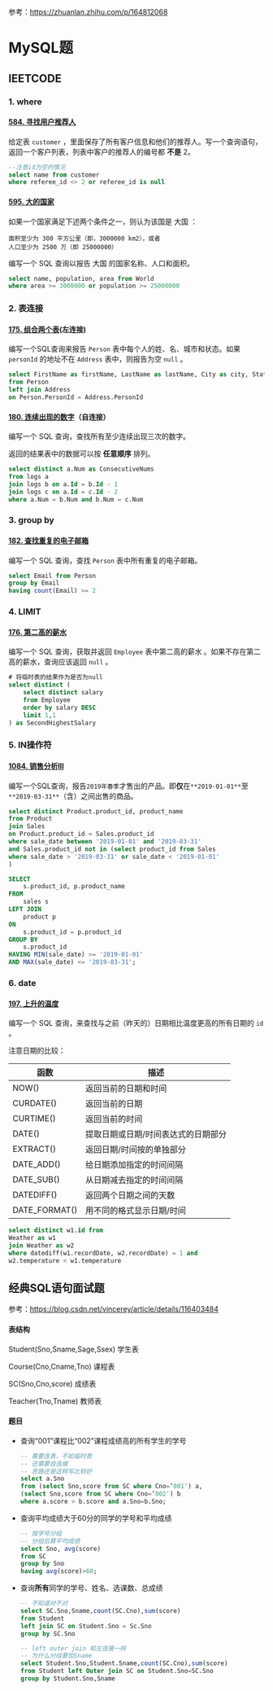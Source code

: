 参考：https://zhuanlan.zhihu.com/p/164812068

# MySQL题



## lEETCODE



### 1. where

#### [584. 寻找用户推荐人](https://leetcode-cn.com/problems/find-customer-referee/)

给定表 `customer` ，里面保存了所有客户信息和他们的推荐人。写一个查询语句，返回一个客户列表，列表中客户的推荐人的编号都 **不是** 2。

```sql
--注意id为空的情况
select name from customer
where referee_id <> 2 or referee_id is null
```

#### [595. 大的国家](https://leetcode-cn.com/problems/big-countries/)

如果一个国家满足下述两个条件之一，则认为该国是 大国 ：

    面积至少为 300 平方公里（即，3000000 km2），或者
    人口至少为 2500 万（即 25000000）

编写一个 SQL 查询以报告 大国 的国家名称、人口和面积。

```sql
select name, population, area from World
where area >= 3000000 or population >= 25000000
```



### 2. 表连接

#### [175. 组合两个表](https://leetcode-cn.com/problems/combine-two-tables/)(左连接)

编写一个SQL查询来报告 `Person` 表中每个人的姓、名、城市和状态。如果 `personId` 的地址不在 `Address` 表中，则报告为空  `null` 。

```sql
select FirstName as firstName, LastName as lastName, City as city, State as state 
from Person
left join Address
on Person.PersonId = Address.PersonId
```

#### [180. 连续出现的数字](https://leetcode-cn.com/problems/consecutive-numbers/)（自连接）

编写一个 SQL 查询，查找所有至少连续出现三次的数字。

返回的结果表中的数据可以按 **任意顺序** 排列。

```sql
select distinct a.Num as ConsecutiveNums 
from logs a
join logs b on a.Id = b.Id - 1
join logs c on a.Id = c.Id - 2
where a.Num = b.Num and b.Num = c.Num
```



### 3. group by

#### [182. 查找重复的电子邮箱](https://leetcode-cn.com/problems/duplicate-emails/)

编写一个 SQL 查询，查找 `Person` 表中所有重复的电子邮箱。

```sql
select Email from Person
group by Email
having count(Email) >= 2
```



### 4. **LIMIT**

#### [176. 第二高的薪水](https://leetcode-cn.com/problems/second-highest-salary/)

编写一个 SQL 查询，获取并返回 `Employee` 表中第二高的薪水 。如果不存在第二高的薪水，查询应该返回 `null` 。

```sql
# 将临时表的结果作为是否为null
select distinct (
    select distinct salary 
    from Employee 
    order by salary DESC
    limit 1,1
) as SecondHighestSalary
```



### 5. **IN操作符**

#### [1084. 销售分析III](https://leetcode-cn.com/problems/sales-analysis-iii/)

编写一个SQL查询，报告`2019年春季`才售出的产品。即**仅**在`**2019-01-01**`至`**2019-03-31**`（含）之间出售的商品。

```sql
select distinct Product.product_id, product_name
from Product
join Sales
on Product.product_id = Sales.product_id
where sale_date between '2019-01-01' and '2019-03-31'
and Sales.product_id not in (select product_id from Sales
where sale_date > '2019-03-31' or sale_date < '2019-01-01'
)
```

```sql
SELECT 
    s.product_id, p.product_name
FROM 
    sales s
LEFT JOIN 
    product p 
ON 
    s.product_id = p.product_id
GROUP BY 
    s.product_id
HAVING MIN(sale_date) >= '2019-01-01' 
AND MAX(sale_date) <= '2019-03-31';
```



### 6. date

#### [197. 上升的温度](https://leetcode-cn.com/problems/rising-temperature/)

编写一个 SQL 查询，来查找与之前（昨天的）日期相比温度更高的所有日期的 `id` 。

注意日期的比较：

| 函数          | 描述                                |
| ------------- | ----------------------------------- |
| NOW()         | 返回当前的日期和时间                |
| CURDATE()     | 返回当前的日期                      |
| CURTIME()     | 返回当前的时间                      |
| DATE()        | 提取日期或日期/时间表达式的日期部分 |
| EXTRACT()     | 返回日期/时间按的单独部分           |
| DATE_ADD()    | 给日期添加指定的时间间隔            |
| DATE_SUB()    | 从日期减去指定的时间间隔            |
| DATEDIFF()    | 返回两个日期之间的天数              |
| DATE_FORMAT() | 用不同的格式显示日期/时间           |

```sql
select distinct w1.id from 
Weather as w1
join Weather as w2
where datediff(w1.recordDate, w2.recordDate) = 1 and 
w2.temperature < w1.temperature
```



## 经典SQL语句面试题

参考：https://blog.csdn.net/vincerey/article/details/116403484

#### **表结构**

Student(Sno,Sname,Sage,Ssex) 学生表

Course(Cno,Cname,Tno) 课程表

SC(Sno,Cno,score) 成绩表

Teacher(Tno,Tname) 教师表



#### 题目

- 查询“001”课程比“002”课程成绩高的所有学生的学号

  ```sql
  -- 需要连表，不如临时表
  -- 还需要自连接
  -- 思路还是这样写比较好
  select a.Sno
  from (select Sno,score from SC where Cno=’001′) a,
  (select Sno,score from SC where Cno=’002′) b
  where a.score > b.score and a.Sno=b.Sno;
  ```

- 查询平均成绩大于60分的同学的学号和平均成绩

  ```sql
  -- 按学号分组
  -- 分组后算平均成绩
  select Sno, avg(score)
  from SC
  group by Sno 
  having avg(score)>60;
  ```

- 查询**所有**同学的学号、姓名、选课数、总成绩

  ```sql
  -- 不知道对不对
  select SC.Sno,Sname,count(SC.Cno),sum(score)
  from Student 
  left join SC on Student.Sno = Sc.Sno
  group by SC.Sno
  ```

  ```sql
  -- left outer join 和左连接一样
  -- 为什么分组要加Sname
  select Student.Sno,Student.Sname,count(SC.Cno),sum(score)
  from Student left Outer join SC on Student.Sno=SC.Sno
  group by Student.Sno,Sname
  ```

  

